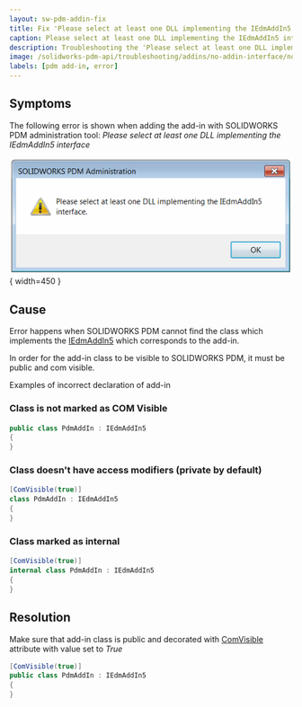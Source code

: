 ```yaml
---
layout: sw-pdm-addin-fix
title: Fix 'Please select at least one DLL implementing the IEdmAddIn5 interface' error
caption: Please select at least one DLL implementing the IEdmAddIn5 interface
description: Troubleshooting the 'Please select at least one DLL implementing the IEdmAddIn5 interface' error when registering SOLIDWORKS PDM add-in
image: /solidworks-pdm-api/troubleshooting/addins/no-addin-interface/no-addin-dll.png
labels: [pdm add-in, error]
---
```

## Symptoms

The following error is shown when adding the add-in with SOLIDWORKS PDM administration tool: *Please select at least one DLL implementing the IEdmAddIn5 interface*

![Error when adding the add-in](no-addin-dll.png){ width=450 }

## Cause

Error happens when SOLIDWORKS PDM cannot find the class which implements the [IEdmAddIn5](https://help.solidworks.com/2019/English/api/epdmapi/EPDM.Interop.epdm~EPDM.Interop.epdm.IEdmAddIn5.html) which corresponds to the add-in.

In order for the add-in class to be visible to SOLIDWORKS PDM, it must be public and com visible.

Examples of incorrect declaration of add-in

### Class is not marked as COM Visible

~~~cs
public class PdmAddIn : IEdmAddIn5
{
}
~~~

### Class doesn't have access modifiers (private by default)

~~~cs
[ComVisible(true)]
class PdmAddIn : IEdmAddIn5
{
}
~~~

### Class marked as internal

~~~cs
[ComVisible(true)]
internal class PdmAddIn : IEdmAddIn5
{
}
~~~

## Resolution

Make sure that add-in class is public and decorated with [ComVisible](https://docs.microsoft.com/en-us/dotnet/api/system.runtime.interopservices.comvisibleattribute) attribute with value set to *True*

~~~cs
[ComVisible(true)]
public class PdmAddIn : IEdmAddIn5
{
}
~~~

